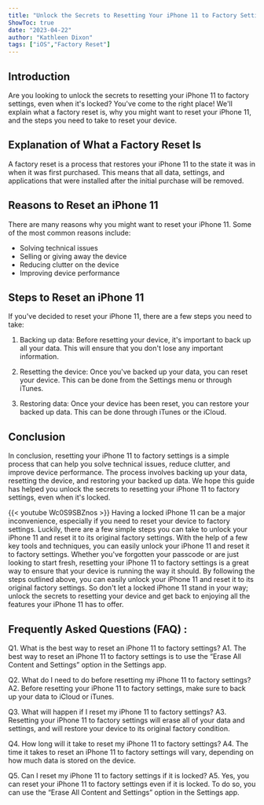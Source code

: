 ```yaml
---
title: "Unlock the Secrets to Resetting Your iPhone 11 to Factory Settings - Even When Locked!"
ShowToc: true 
date: "2023-04-22"
author: "Kathleen Dixon" 
tags: ["iOS","Factory Reset"]
---
```

## Introduction

Are you looking to unlock the secrets to resetting your iPhone 11 to factory settings, even when it's locked? You've come to the right place! We'll explain what a factory reset is, why you might want to reset your iPhone 11, and the steps you need to take to reset your device. 

## Explanation of What a Factory Reset Is

A factory reset is a process that restores your iPhone 11 to the state it was in when it was first purchased. This means that all data, settings, and applications that were installed after the initial purchase will be removed. 

## Reasons to Reset an iPhone 11

There are many reasons why you might want to reset your iPhone 11. Some of the most common reasons include: 

- Solving technical issues 
- Selling or giving away the device 
- Reducing clutter on the device 
- Improving device performance 

## Steps to Reset an iPhone 11

If you've decided to reset your iPhone 11, there are a few steps you need to take: 

1. Backing up data: Before resetting your device, it's important to back up all your data. This will ensure that you don't lose any important information. 

2. Resetting the device: Once you've backed up your data, you can reset your device. This can be done from the Settings menu or through iTunes. 

3. Restoring data: Once your device has been reset, you can restore your backed up data. This can be done through iTunes or the iCloud. 

## Conclusion

In conclusion, resetting your iPhone 11 to factory settings is a simple process that can help you solve technical issues, reduce clutter, and improve device performance. The process involves backing up your data, resetting the device, and restoring your backed up data. We hope this guide has helped you unlock the secrets to resetting your iPhone 11 to factory settings, even when it's locked.

{{< youtube Wc0S9SBZnos >}} 
Having a locked iPhone 11 can be a major inconvenience, especially if you need to reset your device to factory settings. Luckily, there are a few simple steps you can take to unlock your iPhone 11 and reset it to its original factory settings. With the help of a few key tools and techniques, you can easily unlock your iPhone 11 and reset it to factory settings. Whether you've forgotten your passcode or are just looking to start fresh, resetting your iPhone 11 to factory settings is a great way to ensure that your device is running the way it should. By following the steps outlined above, you can easily unlock your iPhone 11 and reset it to its original factory settings. So don't let a locked iPhone 11 stand in your way; unlock the secrets to resetting your device and get back to enjoying all the features your iPhone 11 has to offer.

## Frequently Asked Questions (FAQ) :
Q1. What is the best way to reset an iPhone 11 to factory settings?
A1. The best way to reset an iPhone 11 to factory settings is to use the “Erase All Content and Settings” option in the Settings app.

Q2. What do I need to do before resetting my iPhone 11 to factory settings?
A2. Before resetting your iPhone 11 to factory settings, make sure to back up your data to iCloud or iTunes.

Q3. What will happen if I reset my iPhone 11 to factory settings?
A3. Resetting your iPhone 11 to factory settings will erase all of your data and settings, and will restore your device to its original factory condition.

Q4. How long will it take to reset my iPhone 11 to factory settings?
A4. The time it takes to reset an iPhone 11 to factory settings will vary, depending on how much data is stored on the device.

Q5. Can I reset my iPhone 11 to factory settings if it is locked?
A5. Yes, you can reset your iPhone 11 to factory settings even if it is locked. To do so, you can use the “Erase All Content and Settings” option in the Settings app.


